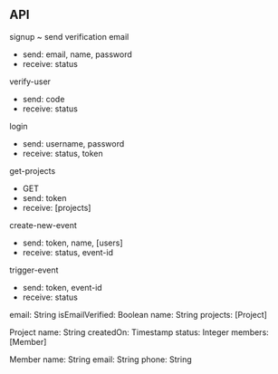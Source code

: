 ## API

signup ~ send verification email
- send: email, name, password
- receive: status

verify-user
- send: code
- receive: status

login
- send: username, password
- receive: status, token

get-projects
- GET
- send: token
- receive: [projects]

create-new-event
- send: token, name, [users]
- receive: status, event-id

trigger-event
- send: token, event-id
- receive: status


email: String
isEmailVerified: Boolean
name: String
projects: [Project]


Project
name: String
createdOn: Timestamp
status: Integer
members: [Member]

Member
name: String
email: String
phone: String